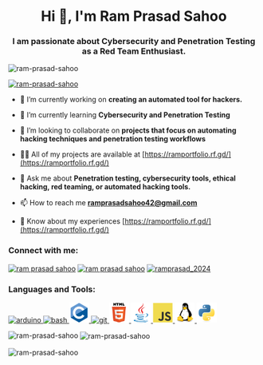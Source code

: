<h1 align="center">Hi 👋, I'm Ram Prasad Sahoo</h1>
<h3 align="center">I am passionate about Cybersecurity and Penetration Testing as a Red Team Enthusiast.</h3>

<p align="left"> <img src="https://komarev.com/ghpvc/?username=ram-prasad-sahoo&label=Profile%20views&color=0e75b6&style=flat" alt="ram-prasad-sahoo" /> </p>

<p align="left"> <a href="https://github.com/ryo-ma/github-profile-trophy"><img src="https://github-profile-trophy.vercel.app/?username=ram-prasad-sahoo" alt="ram-prasad-sahoo" /></a> </p>

- 🔭 I’m currently working on **creating an automated tool for hackers.**

- 🌱 I’m currently learning **Cybersecurity and Penetration Testing**

- 👯 I’m looking to collaborate on **projects that focus on automating hacking techniques and penetration testing workflows**

- 👨‍💻 All of my projects are available at [https://ramportfolio.rf.gd/](https://ramportfolio.rf.gd/)

- 💬 Ask me about **Penetration testing, cybersecurity tools, ethical hacking, red teaming, or automated hacking tools.**

- 📫 How to reach me **ramprasadsahoo42@gmail.com**

- 📄 Know about my experiences [https://ramportfolio.rf.gd/](https://ramportfolio.rf.gd/)

<h3 align="left">Connect with me:</h3>
<p align="left">
<a href="https://linkedin.com/in/ram prasad sahoo" target="blank"><img align="center" src="https://raw.githubusercontent.com/rahuldkjain/github-profile-readme-generator/master/src/images/icons/Social/linked-in-alt.svg" alt="ram prasad sahoo" height="30" width="40" /></a>
<a href="https://fb.com/ram prasad sahoo" target="blank"><img align="center" src="https://raw.githubusercontent.com/rahuldkjain/github-profile-readme-generator/master/src/images/icons/Social/facebook.svg" alt="ram prasad sahoo" height="30" width="40" /></a>
<a href="https://instagram.com/ramprasad_2024" target="blank"><img align="center" src="https://raw.githubusercontent.com/rahuldkjain/github-profile-readme-generator/master/src/images/icons/Social/instagram.svg" alt="ramprasad_2024" height="30" width="40" /></a>
</p>

<h3 align="left">Languages and Tools:</h3>
<p align="left"> <a href="https://www.arduino.cc/" target="_blank" rel="noreferrer"> <img src="https://cdn.worldvectorlogo.com/logos/arduino-1.svg" alt="arduino" width="40" height="40"/> </a> <a href="https://www.gnu.org/software/bash/" target="_blank" rel="noreferrer"> <img src="https://www.vectorlogo.zone/logos/gnu_bash/gnu_bash-icon.svg" alt="bash" width="40" height="40"/> </a> <a href="https://www.cprogramming.com/" target="_blank" rel="noreferrer"> <img src="https://raw.githubusercontent.com/devicons/devicon/master/icons/c/c-original.svg" alt="c" width="40" height="40"/> </a> <a href="https://git-scm.com/" target="_blank" rel="noreferrer"> <img src="https://www.vectorlogo.zone/logos/git-scm/git-scm-icon.svg" alt="git" width="40" height="40"/> </a> <a href="https://www.w3.org/html/" target="_blank" rel="noreferrer"> <img src="https://raw.githubusercontent.com/devicons/devicon/master/icons/html5/html5-original-wordmark.svg" alt="html5" width="40" height="40"/> </a> <a href="https://www.java.com" target="_blank" rel="noreferrer"> <img src="https://raw.githubusercontent.com/devicons/devicon/master/icons/java/java-original.svg" alt="java" width="40" height="40"/> </a> <a href="https://developer.mozilla.org/en-US/docs/Web/JavaScript" target="_blank" rel="noreferrer"> <img src="https://raw.githubusercontent.com/devicons/devicon/master/icons/javascript/javascript-original.svg" alt="javascript" width="40" height="40"/> </a> <a href="https://www.linux.org/" target="_blank" rel="noreferrer"> <img src="https://raw.githubusercontent.com/devicons/devicon/master/icons/linux/linux-original.svg" alt="linux" width="40" height="40"/> </a> <a href="https://www.python.org" target="_blank" rel="noreferrer"> <img src="https://raw.githubusercontent.com/devicons/devicon/master/icons/python/python-original.svg" alt="python" width="40" height="40"/> </a> </p>

<p><img align="left" src="https://github-readme-stats.vercel.app/api/top-langs?username=ram-prasad-sahoo&show_icons=true&locale=en&layout=compact" alt="ram-prasad-sahoo" /></p>

<p>&nbsp;<img align="center" src="https://github-readme-stats.vercel.app/api?username=ram-prasad-sahoo&show_icons=true&locale=en" alt="ram-prasad-sahoo" /></p>

<p><img align="center" src="https://github-readme-streak-stats.herokuapp.com/?user=ram-prasad-sahoo&" alt="ram-prasad-sahoo" /></p>
